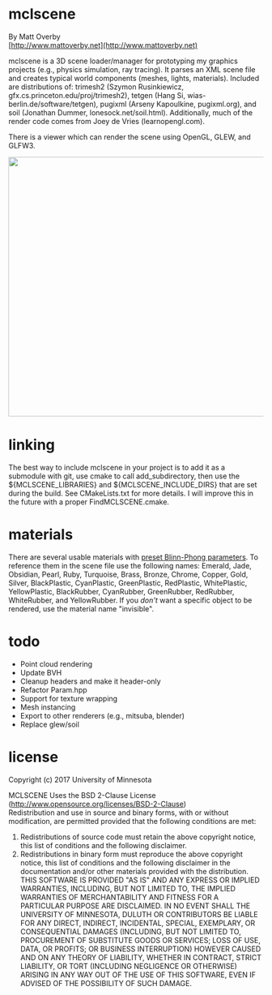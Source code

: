 # mclscene

By Matt Overby  
[http://www.mattoverby.net](http://www.mattoverby.net)

mclscene is a 3D scene loader/manager for prototyping my graphics projects (e.g., physics simulation, ray tracing). It parses an XML scene file and creates typical world components (meshes, lights, materials).
Included are distributions of:
trimesh2 (Szymon Rusinkiewicz, gfx.cs.princeton.edu/proj/trimesh2),
tetgen (Hang Si, wias-berlin.de/software/tetgen),
pugixml (Arseny Kapoulkine, pugixml.org), and
soil (Jonathan Dummer, lonesock.net/soil.html). Additionally, much of the render code comes from Joey de Vries (learnopengl.com).

There is a viewer which can render the scene using OpenGL, GLEW, and GLFW3.

<img src="https://github.com/over0219/mclscene/raw/master/doc/dillo.png" width="512">

# linking

The best way to include mclscene in your project is to add it as a submodule with git,
use cmake to call add_subdirectory, then use the ${MCLSCENE_LIBRARIES} and
${MCLSCENE_INCLUDE_DIRS} that are set during the build. See CMakeLists.txt for more details.
I will improve this in the future with a proper FindMCLSCENE.cmake.

# materials

There are several usable materials with [preset Blinn-Phong parameters](http://devernay.free.fr/cours/opengl/materials.html).
To reference them in the scene file use the following names:
Emerald, Jade, Obsidian, Pearl, Ruby, Turquoise,
Brass, Bronze, Chrome, Copper, Gold, Silver,
BlackPlastic, CyanPlastic, GreenPlastic, RedPlastic, WhitePlastic, YellowPlastic,
BlackRubber, CyanRubber, GreenRubber, RedRubber, WhiteRubber, and YellowRubber.
If you *don't* want a specific object to be rendered, use the material name "invisible".

# todo

- Point cloud rendering
- Update BVH
- Cleanup headers and make it header-only
- Refactor Param.hpp
- Support for texture wrapping
- Mesh instancing
- Export to other renderers (e.g., mitsuba, blender)
- Replace glew/soil

# license

Copyright (c) 2017 University of Minnesota

MCLSCENE Uses the BSD 2-Clause License (http://www.opensource.org/licenses/BSD-2-Clause)  
Redistribution and use in source and binary forms, with or without modification, are
permitted provided that the following conditions are met:  
1. Redistributions of source code must retain the above copyright notice, this list of
conditions and the following disclaimer.  
2. Redistributions in binary form must reproduce the above copyright notice, this list
of conditions and the following disclaimer in the documentation and/or other materials
provided with the distribution.  
THIS SOFTWARE IS PROVIDED "AS IS" AND ANY EXPRESS OR IMPLIED WARRANTIES, INCLUDING, BUT NOT
LIMITED TO, THE IMPLIED WARRANTIES OF MERCHANTABILITY AND FITNESS FOR  A PARTICULAR PURPOSE
ARE DISCLAIMED. IN NO EVENT SHALL THE UNIVERSITY OF MINNESOTA, DULUTH OR CONTRIBUTORS BE 
LIABLE FOR ANY DIRECT, INDIRECT, INCIDENTAL, SPECIAL, EXEMPLARY, OR CONSEQUENTIAL DAMAGES
(INCLUDING, BUT NOT LIMITED TO, PROCUREMENT OF SUBSTITUTE GOODS OR SERVICES; LOSS OF USE, DATA,
OR PROFITS; OR BUSINESS INTERRUPTION) HOWEVER CAUSED AND ON ANY THEORY OF LIABILITY, WHETHER
IN CONTRACT, STRICT LIABILITY, OR TORT (INCLUDING NEGLIGENCE OR OTHERWISE) ARISING IN ANY WAY
OUT OF THE USE OF THIS SOFTWARE, EVEN IF ADVISED OF THE POSSIBILITY OF SUCH DAMAGE.
